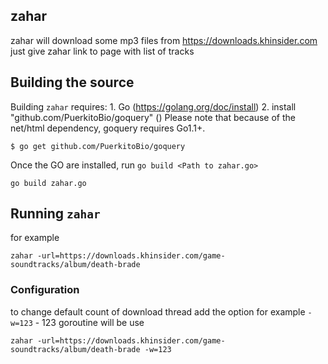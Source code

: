 ## zahar

zahar will download some mp3 files from https://downloads.khinsider.com
just give zahar link to page with list of tracks 


## Building the source

Building `zahar` requires: 
	1. Go (https://golang.org/doc/install)
	2. install "github.com/PuerkitoBio/goquery" ()
	Please note that because of the net/html dependency, goquery requires Go1.1+.

    $ go get github.com/PuerkitoBio/goquery

Once the GO are installed, run `go build <Path to zahar.go>`

```shell
go build zahar.go
```

## Running `zahar`

for example 

```shell
zahar -url=https://downloads.khinsider.com/game-soundtracks/album/death-brade
```

### Configuration

to change default count of download thread add the option for example `-w=123` - 123 goroutine will be use

```shell
zahar -url=https://downloads.khinsider.com/game-soundtracks/album/death-brade -w=123
```